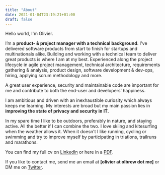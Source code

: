 ```yaml
---
title: "About"
date: 2021-01-04T23:19:21+01:00
draft: false
---
```


Hello world, I'm Olivier.

I’m a **product- & project manager with a technical background**. I've delivered software products from start to finish for startups and multinationals alike. Building and working with a technical team to deliver great products is where I am at my best. Experienced along the project lifecycle in agile project management, technical architecture, requirements gathering & analysis, product design, software development & dev-ops, hiring, applying scrum methodology and more.

A great user experience, security and maintainable code are important for me and contribute to both the end-user and developers’ happiness.

I am ambitious and driven with an inexhaustible curiosity which always keeps me learning.
My interests are broad but my main passion lies in **improving the state of privacy and security in IT.**

In my spare time I like to be outdoors, preferably in nature, and staying active.
All the better if I can combine the two. I love skiing and kitesurfing when the weather allows it.
When it doesn't I like running, cycling or swimming and try to improve myself by participating in
triatlons, trailruns and marathons.

You can find my full cv on [LinkedIn](https://www.linkedin.com/in/olbrew/) or here in a [PDF](/Resume-Olivier-Brewaeys.pdf).

If you like to contact me, send me an email at **[olivier at olbrew dot me]** or DM me on [Twitter](https://twitter.com/olbrew).
